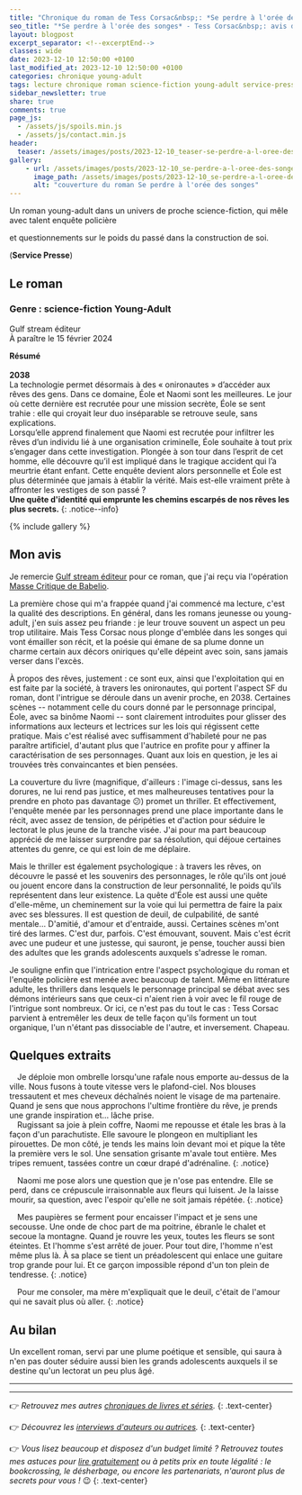 ```yaml
---
title: "Chronique du roman de Tess Corsac&nbsp;: *Se perdre à l'orée des songes*"
seo_title: "*Se perdre à l'orée des songes* - Tess Corsac&nbsp;: avis de lecture"
layout: blogpost
excerpt_separator: <!--excerptEnd-->
classes: wide
date: 2023-12-10 12:50:00 +0100
last_modified_at: 2023-12-10 12:50:00 +0100
categories: chronique young-adult
tags: lecture chronique roman science-fiction young-adult service-presse
sidebar_newsletter: true
share: true
comments: true
page_js:
  - /assets/js/spoils.min.js
  - /assets/js/contact.min.js
header:
  teaser: /assets/images/posts/2023-12-10_teaser-se-perdre-a-l-oree-des-songes.webp
gallery:
    - url: /assets/images/posts/2023-12-10_se-perdre-a-l-oree-des-songes-cover.webp
      image_path: /assets/images/posts/2023-12-10_se-perdre-a-l-oree-des-songes-cover.webp
      alt: "couverture du roman Se perdre à l'orée des songes"
---
```


Un roman young-adult dans un univers de proche science-fiction, qui mêle avec talent enquête policière
<!--excerptEnd-->
et questionnements sur le poids du passé dans la construction de soi.

<span class="fa fa-book-reader rating_checked"></span> (**Service Presse**)


## Le roman

### Genre&nbsp;: science-fiction Young-Adult

Gulf stream éditeur<br />
À paraître le 15 février 2024

**Résumé**<br /><br />
**2038**<br />
La technologie permet désormais à des «&nbsp;onironautes&nbsp;» d’accéder aux rêves des gens. Dans ce domaine, Éole et Naomi sont les meilleures. Le jour où cette dernière est recrutée pour une mission secrète, Éole se sent trahie&nbsp;: elle qui croyait leur duo inséparable se retrouve seule, sans explications.<br />
Lorsqu’elle apprend finalement que Naomi est recrutée pour infiltrer les rêves d’un individu lié à une organisation criminelle, Éole souhaite à tout prix s’engager dans cette investigation. Plongée à son tour dans l’esprit de cet homme, elle découvre qu’il est impliqué dans le tragique accident qui l’a meurtrie étant enfant. Cette enquête devient alors personnelle et Éole est plus déterminée que jamais à établir la vérité. Mais est-elle vraiment prête à affronter les vestiges de son passé&nbsp;?<br />
**Une quête d'identité qui emprunte les chemins escarpés de nos rêves les plus secrets.**
{: .notice--info}

{% include gallery %}


## Mon avis

Je remercie <a href="https://gulfstream.fr/" target="_blank">Gulf stream éditeur</a> pour ce roman, que j'ai reçu via l'opération <a href="https://www.babelio.com/massecritique.php" target="_blank">Masse Critique de Babelio</a>.

La première chose qui m'a frappée quand j'ai commencé ma lecture, c'est la qualité des descriptions.
En général, dans les romans jeunesse ou young-adult, j'en suis assez peu friande&nbsp;: je leur trouve souvent un aspect un peu trop utilitaire.
Mais Tess Corsac nous plonge d'emblée dans les songes qui vont émailler son récit, et la poésie qui émane de sa plume 
donne un charme certain aux décors oniriques qu'elle dépeint avec soin, sans jamais verser dans l'excès.

À propos des rêves, justement&nbsp;: ce sont eux, ainsi que l'exploitation qui en est faite par la société, à travers les onironautes, qui portent l'aspect SF du roman, 
dont l'intrigue se déroule dans un avenir proche, en 2038. Certaines scènes -- notamment celle du cours donné par le personnage principal, Éole, avec sa binôme Naomi --
sont clairement introduites pour glisser des informations aux lecteurs et lectrices sur les lois qui régissent cette pratique. Mais c'est réalisé avec suffisamment
d'habileté pour ne pas paraître artificiel, d'autant plus que l'autrice en profite pour y affiner la caractérisation de ses personnages.
Quant aux lois en question, je les ai trouvées très convaincantes et bien pensées.

La couverture du livre (magnifique, d'ailleurs&nbsp;: l'image ci-dessus, sans les dorures, ne lui rend pas justice, et mes malheureuses tentatives pour la prendre en photo pas davantage 😕) promet un thriller. Et effectivement, l'enquête menée par les personnages prend une place importante dans le récit, avec assez de tension, de péripéties et d'action pour séduire le lectorat le plus jeune de la tranche visée. J'ai pour ma part beaucoup apprécié de me laisser surprendre par sa résolution, qui déjoue certaines attentes du genre, ce qui est loin de me déplaire.

Mais le thriller est également psychologique&nbsp;: à travers les rêves, on découvre le passé et les souvenirs des personnages, le rôle qu'ils ont joué ou jouent encore dans la construction de leur personnalité, le poids qu'ils représentent dans leur existence. La quête d'Éole est aussi une quête d'elle-même, un cheminement sur la voie qui lui permettra de faire la paix avec ses blessures. Il est question de deuil, de culpabilité, de santé mentale&hellip; D'amitié, d'amour et d'entraide, aussi. Certaines scènes m'ont tiré des larmes. C'est dur, parfois. C'est émouvant, souvent. Mais c'est écrit avec une pudeur et une justesse, qui sauront, je pense, toucher aussi bien des adultes que les grands adolescents auxquels s'adresse le roman.

Je souligne enfin que l'intrication entre l'aspect psychologique du roman et l'enquête policière est menée avec beaucoup de talent. Même en littérature adulte, les thrillers dans lesquels le personnage principal se débat avec ses démons intérieurs sans que ceux-ci n'aient rien à voir avec le fil rouge de l'intrigue sont nombreux. Or ici, ce n'est pas du tout le cas&nbsp;: Tess Corsac parvient à entremêler les deux de telle façon qu'ils forment un tout organique, l'un n'étant pas dissociable de l'autre, et inversement. Chapeau.



## Quelques extraits

<span style="margin-left: 1em;"></span>Je déploie mon ombrelle lorsqu'une rafale nous emporte au-dessus de la ville. Nous fusons à toute vitesse vers le plafond-ciel. Nos blouses tressautent et mes cheveux déchaînés noient le visage de ma partenaire. Quand je sens que nous approchons l'ultime frontière du rêve, je prends une grande inspiration et&hellip; lâche prise.<br />
<span style="margin-left: 1em;"></span>Rugissant sa joie à plein coffre, Naomi me repousse et étale les bras à la façon d'un parachutiste. Elle savoure le plongeon en multipliant les pirouettes. De mon côté, je tends les mains loin devant moi et pique la tête la première vers le sol. Une sensation grisante m'avale tout entière. Mes tripes remuent, tassées contre un c&oelig;ur drapé d'adrénaline.
{: .notice}

<span style="margin-left: 1em;"></span>Naomi me pose alors une question que je n'ose pas entendre. Elle se perd, dans ce crépuscule irraisonnable aux fleurs qui luisent. Je la laisse mourir, sa question, avec l'espoir qu'elle ne soit jamais répétée.
{: .notice}

<span style="margin-left: 1em;"></span>Mes paupières se ferment pour encaisser l'impact et je sens une secousse. Une onde de choc part de ma poitrine, ébranle le chalet et secoue la montagne. Quand je rouvre les yeux, toutes les fleurs se sont éteintes. Et l'homme s'est arrêté de jouer. Pour tout dire, l'homme n'est même plus là. À sa place se tient un préadolescent qui enlace une guitare trop grande pour lui. Et ce garçon impossible répond d'un ton plein de tendresse.
{: .notice}

<span style="margin-left: 1em;"></span>Pour me consoler, ma mère m'expliquait que le deuil, c'était de l'amour qui ne savait plus où aller.
{: .notice}


## Au bilan

Un excellent roman, servi par une plume poétique et sensible, qui saura à n'en pas douter séduire aussi bien les grands adolescents auxquels il se destine qu'un lectorat un peu plus âgé.

---
---
👉 *Retrouvez mes autres [chroniques de livres et séries](/blog/tags#chronique).*
{: .text-center}

👉 *Découvrez les [interviews d'auteurs ou autrices](/blog/tags#interview).*
{: .text-center}

👉 *Vous lisez beaucoup et disposez d'un budget limité&nbsp;? Retrouvez toutes mes astuces pour [lire gratuitement](/lecture/2022/08/22/lire-gratuitement.html) ou à petits prix en toute légalité&nbsp;: le bookcrossing, le désherbage, ou encore les partenariats, n'auront plus de secrets pour vous&nbsp;!* 😉
{: .text-center}